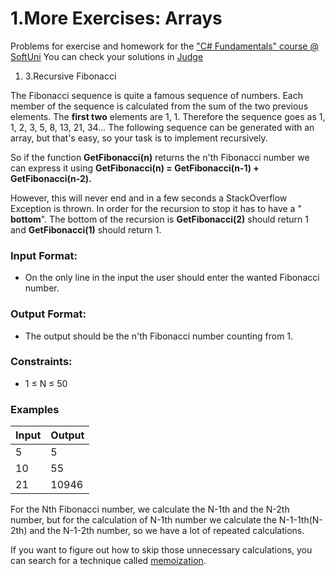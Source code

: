 ﻿# 1.More Exercises: Arrays

Problems for exercise and homework for the [&quot;C#  Fundamentals&quot; course @ SoftUni](https://softuni.bg/modules/57/tech-module-4-0)
You can check your solutions in [Judge](https://judge.softuni.bg/Contests/1275)



1. 3.Recursive Fibonacci

The Fibonacci sequence is quite a famous sequence of numbers. Each member of the sequence is calculated from the sum of the two previous elements. The **first two** elements are 1, 1. Therefore the sequence goes as 1, 1, 2, 3, 5, 8, 13, 21, 34…
The following sequence can be generated with an array, but that&#39;s easy, so your task is to implement recursively.

So if the function **GetFibonacci(n)** returns the n&#39;th Fibonacci number we can express it using **GetFibonacci(n) = GetFibonacci(n-1) + GetFibonacci(n-2).**

However, this will never end and in a few seconds a StackOverflow Exception is thrown. In order for the recursion to stop it has to have a &quot; **bottom**&quot;. The bottom of the recursion is **GetFibonacci(2)** should return 1 and **GetFibonacci(1)** should return 1.

### Input Format:

- On the only line in the input the user should enter the wanted Fibonacci number.

### Output Format:

- The output should be the n&#39;th Fibonacci number counting from 1.

### Constraints:

- 1 ≤ N ≤ 50

### Examples

| **Input** | **Output** |
| --- | --- |
| 5 | 5 |
| 10 | 55 |
| 21 | 10946 |

For the Nth Fibonacci number, we calculate the N-1th and the N-2th number, but for the calculation of N-1th number we calculate the N-1-1th(N-2th) and the N-1-2th number, so we have a lot of repeated calculations.

If you want to figure out how to skip those unnecessary calculations, you can search for a technique called [memoization](https://en.wikipedia.org/wiki/Memoization).

